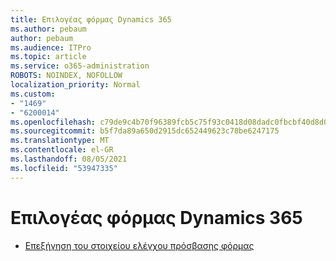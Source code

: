 ```yaml
---
title: Επιλογέας φόρμας Dynamics 365
ms.author: pebaum
author: pebaum
ms.audience: ITPro
ms.topic: article
ms.service: o365-administration
ROBOTS: NOINDEX, NOFOLLOW
localization_priority: Normal
ms.custom:
- "1469"
- "6200014"
ms.openlocfilehash: c79de9c4b70f96389fcb5c75f93c0418d08dadc0fbcbf40d8d0dc13143853087
ms.sourcegitcommit: b5f7da89a650d2915dc652449623c78be6247175
ms.translationtype: MT
ms.contentlocale: el-GR
ms.lasthandoff: 08/05/2021
ms.locfileid: "53947335"
---
```

# <a name="dynamics-365-form-selector"></a>Επιλογέας φόρμας Dynamics 365

* [Επεξήγηση του στοιχείου ελέγχου πρόσβασης φόρμας](https://docs.microsoft.com/dynamics365/customer-engagement/customize/control-access-forms)
